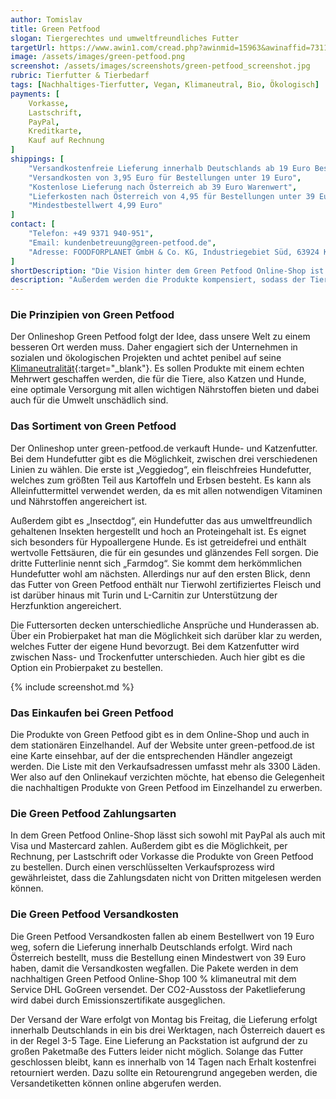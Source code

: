 ```yaml
---
author: Tomislav
title: Green Petfood
slogan: Tiergerechtes und umweltfreundliches Futter
targetUrl: https://www.awin1.com/cread.php?awinmid=15963&awinaffid=731132
image: /assets/images/green-petfood.png
screenshot: /assets/images/screenshots/green-petfood_screenshot.jpg
rubric: Tierfutter & Tierbedarf
tags: [Nachhaltiges-Tierfutter, Vegan, Klimaneutral, Bio, Ökologisch]
payments: [
    Vorkasse,
    Lastschrift,
    PayPal,
    Kreditkarte,
    Kauf auf Rechnung
]
shippings: [
    "Versandkostenfreie Lieferung innerhalb Deutschlands ab 19 Euro Bestellwert",
    "Versandkosten von 3,95 Euro für Bestellungen unter 19 Euro",
    "Kostenlose Lieferung nach Österreich ab 39 Euro Warenwert",
    "Lieferkosten nach Österreich von 4,95 für Bestellungen unter 39 Euro",
    "Mindestbestellwert 4,99 Euro"
]
contact: [
    "Telefon: +49 9371 940-951",
    "Email: kundenbetreuung@green-petfood.de",
    "Adresse: FOODFORPLANET GmbH & Co. KG, Industriegebiet Süd, 63924 Kleinheubach"
]
shortDescription: "Die Vision hinter dem Green Petfood Online-Shop ist es, dass unsere Haustiere sich gut ernähren sollen und ihr Futter für die Welt nachhaltig sein soll. Diese beiden Prinzipien werden bei der gesamten Futterherstellung mitbedacht, sowohl bei der Auswahl der Zutaten als auch im Prozess der Herstellung."
description: "Außerdem werden die Produkte kompensiert, sodass der Tierfutterproduzent mittlerweile sogar 125% klimapositiv ist. Zudem ist natürlich nachhaltiges Futter aus guten Rohstoffen auch das Beste für das Tier."
---
```


### Die Prinzipien von Green Petfood

Der Onlineshop Green Petfood folgt der Idee, dass unsere Welt zu einem besseren Ort werden muss. Daher engagiert sich der Unternehmen in sozialen und ökologischen Projekten und achtet penibel auf seine [Klimaneutralität](https://www.green-petfood.de/ueberuns/klimaschutz){:target="_blank"}. Es sollen Produkte mit einem echten Mehrwert geschaffen werden, die für die Tiere, also Katzen und Hunde, eine optimale Versorgung mit allen wichtigen Nährstoffen bieten und dabei auch für die Umwelt unschädlich sind.

### Das Sortiment von Green Petfood

Der Onlineshop unter green-petfood.de verkauft Hunde- und Katzenfutter. Bei dem Hundefutter gibt es die Möglichkeit, zwischen drei verschiedenen Linien zu wählen. Die erste ist „Veggiedog“, ein fleischfreies Hundefutter, welches zum größten Teil aus Kartoffeln und Erbsen besteht. Es kann als Alleinfuttermittel verwendet werden, da es mit allen notwendigen Vitaminen und Nährstoffen angereichert ist.

Außerdem gibt es „Insectdog“, ein Hundefutter das aus umweltfreundlich gehaltenen Insekten hergestellt und hoch an Proteingehalt ist. Es eignet sich besonders für Hypoallergene Hunde. Es ist getreidefrei und enthält wertvolle Fettsäuren, die für ein gesundes und glänzendes Fell sorgen. Die dritte Futterlinie nennt sich „Farmdog“. Sie kommt dem herkömmlichen Hundefutter wohl am nächsten. Allerdings nur auf den ersten Blick, denn das Futter von Green Petfood enthält nur Tierwohl zertifiziertes Fleisch und ist darüber hinaus mit Turin und L-Carnitin zur Unterstützung der Herzfunktion angereichert.

Die Futtersorten decken unterschiedliche Ansprüche und Hunderassen ab. Über ein Probierpaket hat man die Möglichkeit sich darüber klar zu werden, welches Futter der eigene Hund bevorzugt. Bei dem Katzenfutter wird zwischen Nass- und Trockenfutter unterschieden. Auch hier gibt es die Option ein Probierpaket zu bestellen.

{% include screenshot.md %}

### Das Einkaufen bei Green Petfood

Die Produkte von Green Petfood gibt es in dem Online-Shop und auch in dem stationären Einzelhandel. Auf der Website unter green-petfood.de ist eine Karte einsehbar, auf der die entsprechenden Händler angezeigt werden. Die Liste mit den Verkaufsadressen umfasst mehr als 3300 Läden. Wer also auf den Onlinekauf verzichten möchte, hat ebenso die Gelegenheit die nachhaltigen Produkte von Green Petfood im Einzelhandel zu erwerben.

### Die Green Petfood Zahlungsarten

In dem Green Petfood Online-Shop lässt sich sowohl mit PayPal als auch mit Visa und Mastercard zahlen. Außerdem gibt es die Möglichkeit, per Rechnung, per Lastschrift oder Vorkasse die Produkte von Green Petfood zu bestellen. Durch einen verschlüsselten Verkaufsprozess wird gewährleistet, dass die Zahlungsdaten nicht von Dritten mitgelesen werden können.

### Die Green Petfood Versandkosten

Die Green Petfood Versandkosten fallen ab einem Bestellwert von 19 Euro weg, sofern die Lieferung innerhalb Deutschlands erfolgt. Wird nach Österreich bestellt, muss die Bestellung einen Mindestwert von 39 Euro haben, damit die Versandkosten wegfallen. Die Pakete werden in dem nachhaltigen Green Petfood Online-Shop 100 % klimaneutral mit dem Service DHL GoGreen versendet. Der CO2-Ausstoss der Paketlieferung wird dabei durch Emissionszertifikate ausgeglichen. 

Der Versand der Ware erfolgt von Montag bis Freitag, die Lieferung erfolgt innerhalb Deutschlands in ein bis drei Werktagen, nach Österreich dauert es in der Regel 3-5 Tage. Eine Lieferung an Packstation ist aufgrund der zu großen Paketmaße des Futters leider nicht möglich. Solange das Futter geschlossen bleibt, kann es innerhalb von 14 Tagen nach Erhalt kostenfrei retourniert werden. Dazu sollte ein Retourengrund angegeben werden, die Versandetiketten können online abgerufen werden.